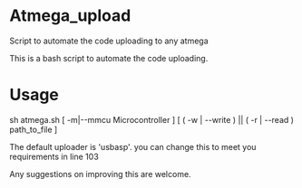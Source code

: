 # Atmega_upload
Script to automate the code uploading to any atmega

This is a bash script to automate the code uploading.

# Usage
sh atmega.sh [ -m|--mmcu  Microcontroller ] [ ( -w | --write ) || ( -r | --read )    path_to_file ]  

The default uploader is 'usbasp'. you can change this to meet you requirements in line 103 

Any suggestions on improving this are welcome. 
